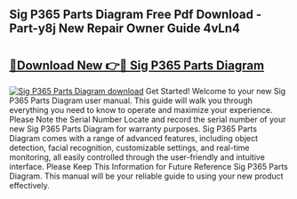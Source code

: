 ## Sig P365 Parts Diagram Free Pdf Download - Part-y8j New Repair Owner Guide 4vLn4

# <h2><a href="http://dfi0hdq.blite.top/?on=Sig+P365+Parts+Diagram">🔗Download New 👉🔴 Sig P365 Parts Diagram</a></h2>

[![Sig P365 Parts Diagram download](https://i.imgur.com/lujVjoI.png)](http://dfi0hdq.blite.top/?on=Sig+P365+Parts+Diagram)
Get Started! Welcome to your new Sig P365 Parts Diagram user manual. This guide will walk you through everything you need to know to operate and maximize your experience. Please Note the Serial Number Locate and record the serial number of your new Sig P365 Parts Diagram for warranty purposes. Sig P365 Parts Diagram comes with a range of advanced features, including object detection, facial recognition, customizable settings, and real-time monitoring, all easily controlled through the user-friendly and intuitive interface. Please Keep This Information for Future Reference Sig P365 Parts Diagram. This manual will be your reliable guide to using your new product effectively.
